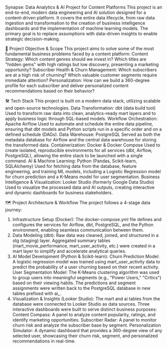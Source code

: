 Synapse: Data Analytics & AI Project for Content Platforms
This project is an end-to-end, modern data engineering and AI solution designed for a content-driven platform. It covers the entire data lifecycle, from raw data ingestion and transformation to the creation of business intelligence dashboards and the implementation of machine learning models. The primary goal is to replace assumptions with data-driven insights to enable strategic decision-making.

🎯 Project Objective & Scope
This project aims to solve some of the most fundamental business problems faced by a content platform:
Content Strategy: Which content genres should we invest in? Which titles are "hidden gems" with high ratings but low discovery, presenting a marketing opportunity?
Subscriber Health & Churn Management: Which subscribers are at a high risk of churning? Which valuable customer segments require immediate attention?
Personalization: How can we build a 360-degree profile for each subscriber and deliver personalized content recommendations based on their behavior?

🛠️ Tech Stack
This project is built on a modern data stack, utilizing scalable and open-source technologies.
Data Transformation: dbt (data build tool)
Used to transform raw data into clean, analytics-ready mart layers and to apply business logic through SQL-based models.
Workflow Orchestration: Apache Airflow
Used to automate and schedule the entire data pipeline, ensuring that dbt models and Python scripts run in a specific order and on a defined schedule (DAGs).
Data Warehouse: PostgreSQL
Served as both the metadata database for Airflow and the central data warehouse for storing the transformed data.
Containerization: Docker & Docker Compose
Used to create isolated, reproducible environments for all services (dbt, Airflow, PostgreSQL), allowing the entire stack to be launched with a single command.
AI & Machine Learning: Python (Pandas, Scikit-learn, SQLAlchemy)
Used for fetching data from the database, feature engineering, and training ML models, including a Logistic Regression model for churn prediction and a K-Means model for user segmentation.
Business Intelligence & Visualization: Looker Studio (formerly Google Data Studio)
Used to visualize the processed data and AI outputs, creating interactive and dynamic dashboards for business stakeholders.

🗺️ Project Architecture & Workflow
The project follows a 4-stage data journey:
1. Infrastructure Setup (Docker):
The docker-compose.yml file defines and configures the services for Airflow, dbt, PostgreSQL, and the Python environment, enabling seamless communication between them.
2. Data Modeling (dbt):
Raw data was cleaned, joined, and structured in a stg (staging) layer.
Aggregated summary tables (mart_movie_performance, mart_user_activity, etc.) were created in a mart layer to simplify and accelerate analytical queries.
3. AI Model Development (Python & Scikit-learn):
Churn Prediction Model: A logistic regression model was trained using mart_user_activity data to predict the probability of a user churning based on their recent activity.
User Segmentation Model: The K-Means clustering algorithm was used to group users into meaningful segments (e.g., "Power Users," "Critics") based on their viewing habits.
The predictions and segment assignments were written back to the PostgreSQL database in new tables prefixed with ai_.
4. Visualization & Insights (Looker Studio):
The mart and ai tables from the database were connected to Looker Studio as data sources.
Three interactive dashboards were built to serve distinct business purposes:
Content Compass: A panel to analyze content popularity, ratings, and identify marketing opportunities.
Subscriber Radar: A panel to monitor churn risk and analyze the subscriber base by segment.
Personalization Simulator: A dynamic dashboard that provides a 360-degree view of any selected user, showcasing their churn risk, segment, and personalized recommendations in real-time.


 
 
